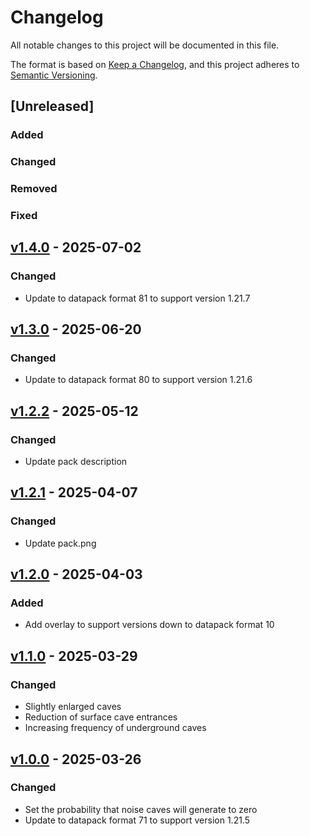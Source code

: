 # Changelog

All notable changes to this project will be documented in this file.

The format is based on [Keep a Changelog](https://keepachangelog.com/en/1.1.0/),
and this project adheres to [Semantic Versioning](https://semver.org/spec/v2.0.0.html).

## [Unreleased]

### Added

### Changed

### Removed

### Fixed

## [v1.4.0](https://github.com/Neluxx/vanilla-caves/releases/tag/v1.4.0) - 2025-07-02

### Changed
- Update to datapack format 81 to support version 1.21.7

## [v1.3.0](https://github.com/Neluxx/vanilla-caves/releases/tag/v1.3.0) - 2025-06-20

### Changed
- Update to datapack format 80 to support version 1.21.6

## [v1.2.2](https://github.com/Neluxx/vanilla-caves/releases/tag/v1.2.2) - 2025-05-12

### Changed
- Update pack description

## [v1.2.1](https://github.com/Neluxx/vanilla-caves/releases/tag/v1.2.1) - 2025-04-07

### Changed
- Update pack.png

## [v1.2.0](https://github.com/Neluxx/vanilla-caves/releases/tag/v1.2.0) - 2025-04-03

### Added
- Add overlay to support versions down to datapack format 10

## [v1.1.0](https://github.com/Neluxx/vanilla-caves/releases/tag/v1.1.0) - 2025-03-29

### Changed
- Slightly enlarged caves
- Reduction of surface cave entrances
- Increasing frequency of underground caves

## [v1.0.0](https://github.com/Neluxx/vanilla-caves/releases/tag/v1.0.0) - 2025-03-26

### Changed
- Set the probability that noise caves will generate to zero
- Update to datapack format 71 to support version 1.21.5
